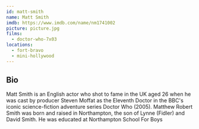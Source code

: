 ```yaml
---
id: matt-smith
name: Matt Smith
imdb: https://www.imdb.com/name/nm1741002
picture: picture.jpg
films:
  - doctor-who-7x03
locations:
  - fort-bravo
  - mini-hollywood
---
```


## Bio

Matt Smith is an English actor who shot to fame in the UK aged 26 when he was
cast by producer Steven Moffat as the Eleventh Doctor in the BBC's iconic
science-fiction adventure series Doctor Who (2005). Matthew Robert Smith was
born and raised in Northampton, the son of Lynne (Fidler) and David Smith. He
was educated at Northampton School For Boys
